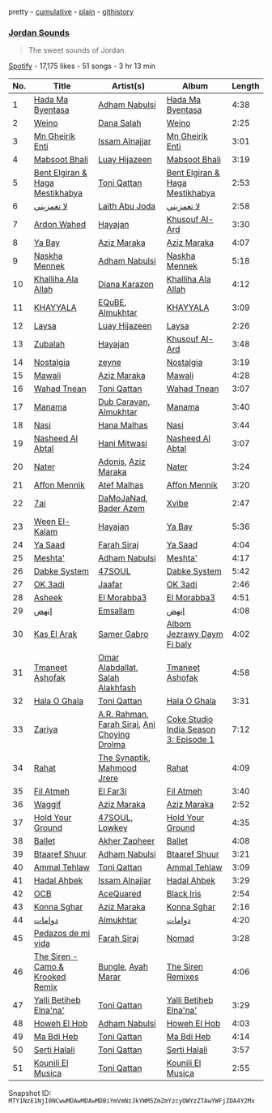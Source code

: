 pretty - [cumulative](/playlists/cumulative/37i9dQZF1DWUlTJaFU1ddx.md) - [plain](/playlists/plain/37i9dQZF1DWUlTJaFU1ddx) - [githistory](https://github.githistory.xyz/mackorone/spotify-playlist-archive/blob/main/playlists/plain/37i9dQZF1DWUlTJaFU1ddx)

### [Jordan Sounds](https://open.spotify.com/playlist/37i9dQZF1DWUlTJaFU1ddx)

> The sweet sounds of Jordan.

[Spotify](https://open.spotify.com/user/spotify) - 17,175 likes - 51 songs - 3 hr 13 min

| No. | Title | Artist(s) | Album | Length |
|---|---|---|---|---|
| 1 | [Hada Ma Byentasa](https://open.spotify.com/track/2YSeUVN3O3t8PeK1sGtRFQ) | [Adham Nabulsi](https://open.spotify.com/artist/2eQ5uR5wKDEQ5zKPQyLHC1) | [Hada Ma Byentasa](https://open.spotify.com/album/2BR05zm7GhqfI9G0k6jmvp) | 4:38 |
| 2 | [Weino](https://open.spotify.com/track/1feYc8vSa3y6EodevhkzYB) | [Dana Salah](https://open.spotify.com/artist/7nQVHZnQGjMyc1HSOQW7GZ) | [Weino](https://open.spotify.com/album/4Aq2uHcgC4Sk13QlrzKicj) | 2:25 |
| 3 | [Mn Gheirik Enti](https://open.spotify.com/track/19M24LvVumMVlcQIHusXyl) | [Issam Alnajjar](https://open.spotify.com/artist/6dO0RkhFhjMwLtLQqNgL8r) | [Mn Gheirik Enti](https://open.spotify.com/album/41kBbSWRbStqfsrXeM5Cpo) | 3:01 |
| 4 | [Mabsoot Bhali](https://open.spotify.com/track/39efRQpfCpC418qhWOwE41) | [Luay Hijazeen](https://open.spotify.com/artist/2a1uAKszGY1wTHnbT0Y9Y8) | [Mabsoot Bhali](https://open.spotify.com/album/1HKy7sOwF0qCUIKLlSluNl) | 3:19 |
| 5 | [Bent Elgiran & Haga Mestikhabya](https://open.spotify.com/track/3JfKQ0AUmVf5m97MRt44c7) | [Toni Qattan](https://open.spotify.com/artist/1IJJoAyxznu3orwXhlt3XO) | [Bent Elgiran & Haga Mestikhabya](https://open.spotify.com/album/4a81TWOYhBuj23Udk3mNz8) | 2:53 |
| 6 | [لا تغمزيني](https://open.spotify.com/track/3XknoC28vtiUyutxsG9ul6) | [Laith Abu Joda](https://open.spotify.com/artist/409IHz2Yvi1kdUmrjein3m) | [لا تغمزيني](https://open.spotify.com/album/3KVMPfIaR2QTJIguyhdnxh) | 2:58 |
| 7 | [Ardon Wahed](https://open.spotify.com/track/4kPTdotigbZh8C5d42p5sT) | [Hayajan](https://open.spotify.com/artist/0ezquZkJscWDhtBZwptcKT) | [Khusouf Al\-Ard](https://open.spotify.com/album/6gnf8UdhDLssZAvG3PF5Dw) | 3:30 |
| 8 | [Ya Bay](https://open.spotify.com/track/25dpNlHr9GTVBvIcUr9cWu) | [Aziz Maraka](https://open.spotify.com/artist/2qi698G7BphxwdPUbQgZMU) | [Aziz Maraka](https://open.spotify.com/album/5FCww0KdMiP4lKUzm4wEXY) | 4:07 |
| 9 | [Naskha Mennek](https://open.spotify.com/track/1QvPkpRLq07ps7S9izzQtK) | [Adham Nabulsi](https://open.spotify.com/artist/2eQ5uR5wKDEQ5zKPQyLHC1) | [Naskha Mennek](https://open.spotify.com/album/6vfo2SVprRnGs1hzo8cWiX) | 5:18 |
| 10 | [Khalliha Ala Allah](https://open.spotify.com/track/4UiGACEtRM9N0PxuXzrVfQ) | [Diana Karazon](https://open.spotify.com/artist/3faPN9ZqiY5AFpYAe8WqGE) | [Khalliha Ala Allah](https://open.spotify.com/album/3yqmmWNUtIMWBlFImfPhb0) | 4:12 |
| 11 | [KHAYYALA](https://open.spotify.com/track/33ZTgAaPHck9KIIOEnkSxC) | [EQuBE](https://open.spotify.com/artist/1vKZWmYdp9BQAbtrX9ORuu), [Almukhtar](https://open.spotify.com/artist/7ekEnaplxNFP0jh9hiyeM8) | [KHAYYALA](https://open.spotify.com/album/4J1k05sRPi0Qlez40Z8nXg) | 3:09 |
| 12 | [Laysa](https://open.spotify.com/track/0FJ7WZEaCsZPFxzt1LZ7Xy) | [Luay Hijazeen](https://open.spotify.com/artist/2a1uAKszGY1wTHnbT0Y9Y8) | [Laysa](https://open.spotify.com/album/77k4juG5fkQ0oT9zrmNA1m) | 2:26 |
| 13 | [Zubalah](https://open.spotify.com/track/2KCBxLXOmiv2skjcuUpePN) | [Hayajan](https://open.spotify.com/artist/0ezquZkJscWDhtBZwptcKT) | [Khusouf Al\-Ard](https://open.spotify.com/album/6gnf8UdhDLssZAvG3PF5Dw) | 3:48 |
| 14 | [Nostalgia](https://open.spotify.com/track/4ktzD6OYjb2u2kqfecXK79) | [zeyne](https://open.spotify.com/artist/4yuZxu7joQOFtplpMAsxlf) | [Nostalgia](https://open.spotify.com/album/3JNS9fh8RFw3N86GCCbZp6) | 3:19 |
| 15 | [Mawali](https://open.spotify.com/track/6EGN0RcirTvE4HCrKNXGe0) | [Aziz Maraka](https://open.spotify.com/artist/2qi698G7BphxwdPUbQgZMU) | [Mawali](https://open.spotify.com/album/5ntiX3s1kigHbz9WqQsxyN) | 4:28 |
| 16 | [Wahad Tnean](https://open.spotify.com/track/0y9njiG24r8Pc7iPNuY5zl) | [Toni Qattan](https://open.spotify.com/artist/1IJJoAyxznu3orwXhlt3XO) | [Wahad Tnean](https://open.spotify.com/album/7N0irhTBjGV5StiVTw8qTt) | 3:07 |
| 17 | [Manama](https://open.spotify.com/track/3zOixogOi4v75PI7bkws2O) | [Dub Caravan](https://open.spotify.com/artist/7BhIlI9vRbaE1i1bYm81ZF), [Almukhtar](https://open.spotify.com/artist/7ekEnaplxNFP0jh9hiyeM8) | [Manama](https://open.spotify.com/album/3pnLlR5wQ08LWbyb93clqe) | 3:40 |
| 18 | [Nasi](https://open.spotify.com/track/4nNtxadiv73l4zDaSok9Q0) | [Hana Malhas](https://open.spotify.com/artist/0EQjOxeqpT2ebzA1NvT9Cu) | [Nasi](https://open.spotify.com/album/5DOX782glZw5iU8P5Wp6iy) | 3:44 |
| 19 | [Nasheed Al Abtal](https://open.spotify.com/track/0NWhRdPRI06ABKoOeRSgrb) | [Hani Mitwasi](https://open.spotify.com/artist/5m8fc8h0xd4QfpJzcPI9NK) | [Nasheed Al Abtal](https://open.spotify.com/album/1h6ZfXJnDh0Vvlrv7mj7yh) | 3:07 |
| 20 | [Nater](https://open.spotify.com/track/6rIWg3D84HSj7aUaVDIfKC) | [Adonis](https://open.spotify.com/artist/6LfzZtIFWlA5YdsVrAu8Xv), [Aziz Maraka](https://open.spotify.com/artist/2qi698G7BphxwdPUbQgZMU) | [Nater](https://open.spotify.com/album/09UgMkfwxSfc2Ua3t1MhOf) | 3:24 |
| 21 | [Affon Mennik](https://open.spotify.com/track/62tYV2LYspoAS5vvZKB1EL) | [Atef Malhas](https://open.spotify.com/artist/6gm05jmgIx3YvLtzl1GDas) | [Affon Mennik](https://open.spotify.com/album/3txVOVb4WHe4AzuvjMYrKn) | 3:20 |
| 22 | [7ai](https://open.spotify.com/track/7lx7KcCLJtHTCFglYQC12y) | [DaMoJaNad](https://open.spotify.com/artist/1LTJFwU5wuzqgYWzvkqBix), [Bader Azem](https://open.spotify.com/artist/75hMrwzTIrdi0SvamLjY9D) | [Xvibe](https://open.spotify.com/album/6W7b9RFrdBE29953myz6b7) | 2:47 |
| 23 | [Ween El\-Kalam](https://open.spotify.com/track/6ggyvXMDwARoo76Clvlngg) | [Hayajan](https://open.spotify.com/artist/0ezquZkJscWDhtBZwptcKT) | [Ya Bay](https://open.spotify.com/album/1TJ9kHoxjWcyatFa8KMGaS) | 5:36 |
| 24 | [Ya Saad](https://open.spotify.com/track/4l7h95DV4TJimjWoZBRd9B) | [Farah Siraj](https://open.spotify.com/artist/0blZk3JXQG2roCiO6KCJWY) | [Ya Saad](https://open.spotify.com/album/3lMNn9CmmoS7oWUGUbgZ5Q) | 4:04 |
| 25 | [Meshta'](https://open.spotify.com/track/6gRuJhqD6d4SCrLtptBWMu) | [Adham Nabulsi](https://open.spotify.com/artist/2eQ5uR5wKDEQ5zKPQyLHC1) | [Meshta'](https://open.spotify.com/album/1yMFbwnRXaQvc16EFx0Q3O) | 4:17 |
| 26 | [Dabke System](https://open.spotify.com/track/6pA25Qz9Pbvb90I6j0MRYy) | [47SOUL](https://open.spotify.com/artist/5nxFmhSekt9Acn4tWZxGge) | [Dabke System](https://open.spotify.com/album/0WKmc7uvbK5VlKFTZ1bJ7G) | 5:42 |
| 27 | [OK 3adi](https://open.spotify.com/track/7uvT6cxtmmpLYED0uOaypM) | [Jaafar](https://open.spotify.com/artist/4Svx0xgoS8UA2ldqxmxG4L) | [OK 3adi](https://open.spotify.com/album/4KVKvjqBmoPlYMUsiW7O8v) | 2:46 |
| 28 | [Asheek](https://open.spotify.com/track/6G4H20LIYJELDI6fAbWKMo) | [El Morabba3](https://open.spotify.com/artist/4yTcSEYSpMUQ5t5XFd0uPU) | [El Morabba3](https://open.spotify.com/album/4noxSq67DwvvPBwYaQiYBH) | 4:51 |
| 29 | [إنهض](https://open.spotify.com/track/6gaEXyjkXtIfFcmNZSPQhL) | [Emsallam](https://open.spotify.com/artist/704S90MD8gMqUNd9LsXvd1) | [إنهض](https://open.spotify.com/album/2UYF5glGACebnFJcxzMHEO) | 4:08 |
| 30 | [Kas El Arak](https://open.spotify.com/track/6HJruYrCGRQ6NVLZtFnXAq) | [Samer Gabro](https://open.spotify.com/artist/2urBIDqLbO2zXPgUAGLrkH) | [Albom Jezrawy Daym Fi baly](https://open.spotify.com/album/749B7VOpLUxHSzHHOCfET0) | 4:02 |
| 31 | [Tmaneet Ashofak](https://open.spotify.com/track/5dueytCp1DWHJizVwQ34va) | [Omar Alabdallat](https://open.spotify.com/artist/3zbimX3Z591csbDHH2Iuxc), [Salah Alakhfash](https://open.spotify.com/artist/7zBvvEkToHUjaOmdVHHJfQ) | [Tmaneet Ashofak](https://open.spotify.com/album/0FIEcX7gSEX1h8PqsQbWhu) | 4:58 |
| 32 | [Hala O Ghala](https://open.spotify.com/track/1DJ2pwtprG3edEU2pbVVDi) | [Toni Qattan](https://open.spotify.com/artist/1IJJoAyxznu3orwXhlt3XO) | [Hala O Ghala](https://open.spotify.com/album/74vATKQHUWKVc4T7uYLK3n) | 3:31 |
| 33 | [Zariya](https://open.spotify.com/track/7kWMZ2LZIedqzCgPkGNX81) | [A.R\. Rahman](https://open.spotify.com/artist/1mYsTxnqsietFxj1OgoGbG), [Farah Siraj](https://open.spotify.com/artist/0blZk3JXQG2roCiO6KCJWY), [Ani Choying Drolma](https://open.spotify.com/artist/4WDdyyr7KmLpJ6Gf65VQwI) | [Coke Studio India Season 3: Episode 1](https://open.spotify.com/album/2CStgaiOhe1w4OXAoqP1gl) | 7:12 |
| 34 | [Rahat](https://open.spotify.com/track/2rQ1W5U8hMYJq044ETw859) | [The Synaptik](https://open.spotify.com/artist/3fyyPt5BZ20BkmqVcQV6wS), [Mahmood Jrere](https://open.spotify.com/artist/5UK6Z30d7qOLkkAK0HfAkC) | [Rahat](https://open.spotify.com/album/2qGc7EAeb9viFG5aGNEmRv) | 4:09 |
| 35 | [Fil Atmeh](https://open.spotify.com/track/4E0PF1tlJgOK23UF03wWyK) | [El Far3i](https://open.spotify.com/artist/5DOOqoefvhVdksKzrvA30t) | [Fil Atmeh](https://open.spotify.com/album/3roVdMcbd4OF7q853JM8Gc) | 3:40 |
| 36 | [Waggif](https://open.spotify.com/track/1HnTINBSTfPo7F47hUs98J) | [Aziz Maraka](https://open.spotify.com/artist/2qi698G7BphxwdPUbQgZMU) | [Aziz Maraka](https://open.spotify.com/album/5FCww0KdMiP4lKUzm4wEXY) | 2:52 |
| 37 | [Hold Your Ground](https://open.spotify.com/track/0KmiXlCv8005j9o340PW4e) | [47SOUL](https://open.spotify.com/artist/5nxFmhSekt9Acn4tWZxGge), [Lowkey](https://open.spotify.com/artist/2ps77LMRMUCMl5N6uRWOTH) | [Hold Your Ground](https://open.spotify.com/album/6fxuBrz4h4iOuW5hVoiJmc) | 4:35 |
| 38 | [Ballet](https://open.spotify.com/track/4c1JwtH7HEfIqlf0keNFGR) | [Akher Zapheer](https://open.spotify.com/artist/0x8vbV32RlTpfxsERAwena) | [Ballet](https://open.spotify.com/album/30qPLsJugZwQXGH7iHdvkY) | 4:08 |
| 39 | [Btaaref Shuur](https://open.spotify.com/track/48wOhHtZNVEDL05Vxrp7eZ) | [Adham Nabulsi](https://open.spotify.com/artist/2eQ5uR5wKDEQ5zKPQyLHC1) | [Btaaref Shuur](https://open.spotify.com/album/1Ztk0OR6YwkmsTTnVubzLc) | 3:21 |
| 40 | [Ammal Tehlaw](https://open.spotify.com/track/1hUZU0lCce1QzcaqWjwWiE) | [Toni Qattan](https://open.spotify.com/artist/1IJJoAyxznu3orwXhlt3XO) | [Ammal Tehlaw](https://open.spotify.com/album/1GOZ3S72ib2ZU1MjpeRy42) | 3:09 |
| 41 | [Hadal Ahbek](https://open.spotify.com/track/0ymn3NBfT1W2QW0d7U5kHS) | [Issam Alnajjar](https://open.spotify.com/artist/6dO0RkhFhjMwLtLQqNgL8r) | [Hadal Ahbek](https://open.spotify.com/album/5NUgTQnW5TqzsqzDVEVITx) | 3:29 |
| 42 | [OCB](https://open.spotify.com/track/65rWsK4Js9lGAhOQTpPTxM) | [AceQuared](https://open.spotify.com/artist/0KgK0OMTh21OHyab9UDg3r) | [Black Iris](https://open.spotify.com/album/5nBnqvnnQnAsCNxX8q1Xw1) | 2:54 |
| 43 | [Konna Sghar](https://open.spotify.com/track/55ExdRqYPtqMOweJaWqwbX) | [Aziz Maraka](https://open.spotify.com/artist/2qi698G7BphxwdPUbQgZMU) | [Konna Sghar](https://open.spotify.com/album/6wlJNQtXLY3ypYXVsayxnV) | 2:16 |
| 44 | [دوامات](https://open.spotify.com/track/7ys7eUYsciH8LefcobJ4hQ) | [Almukhtar](https://open.spotify.com/artist/7ekEnaplxNFP0jh9hiyeM8) | [دوامات](https://open.spotify.com/album/2PbNvLR2MHgirCervbyo8n) | 4:20 |
| 45 | [Pedazos de mi vida](https://open.spotify.com/track/5LXmGPStiy83Tnsq96G9V6) | [Farah Siraj](https://open.spotify.com/artist/0blZk3JXQG2roCiO6KCJWY) | [Nomad](https://open.spotify.com/album/0y5vb7o8uCKsA858HIG2dM) | 3:28 |
| 46 | [The Siren \- Camo & Krooked Remix](https://open.spotify.com/track/588FloU8DCeIsz9NxONjGb) | [Bungle](https://open.spotify.com/artist/0dpCZN6OOu60LZXZpNGsKj), [Ayah Marar](https://open.spotify.com/artist/4xQ2BGOBUXgjxO2PAhrIyS) | [The Siren Remixes](https://open.spotify.com/album/5OQFefkEtKmQnpmXHmHacc) | 4:06 |
| 47 | [Yalli Betiheb Elna'na'](https://open.spotify.com/track/09BqNGf6vca4f2q4P0YkLF) | [Toni Qattan](https://open.spotify.com/artist/1IJJoAyxznu3orwXhlt3XO) | [Yalli Betiheb Elna'na'](https://open.spotify.com/album/4CdEHczQJUHdGhacWYQ6vH) | 3:29 |
| 48 | [Howeh El Hob](https://open.spotify.com/track/7o0v7fQ8SJKQjjA1kzSabX) | [Adham Nabulsi](https://open.spotify.com/artist/2eQ5uR5wKDEQ5zKPQyLHC1) | [Howeh El Hob](https://open.spotify.com/album/7CboCx8gUJ67FJ3iB4U9h7) | 4:03 |
| 49 | [Ma Bdi Heb](https://open.spotify.com/track/54eiRWO1fHjuxWDptNftM8) | [Toni Qattan](https://open.spotify.com/artist/1IJJoAyxznu3orwXhlt3XO) | [Ma Bdi Heb](https://open.spotify.com/album/2mCEBE4YATciVhoaIWLc6Z) | 4:14 |
| 50 | [Serti Halali](https://open.spotify.com/track/5aV0Vl1Fv9s9PmWklzzlvz) | [Toni Qattan](https://open.spotify.com/artist/1IJJoAyxznu3orwXhlt3XO) | [Serti Halali](https://open.spotify.com/album/0IiY9pwCRMsRdldrMpW03A) | 3:57 |
| 51 | [Kounili El Musica](https://open.spotify.com/track/4UcpiWGup7TKr1NkqaBrQ7) | [Toni Qattan](https://open.spotify.com/artist/1IJJoAyxznu3orwXhlt3XO) | [Kounili El Musica](https://open.spotify.com/album/77e5W1q40rJcSAJjt7GA1p) | 2:55 |

Snapshot ID: `MTY1NzE1NjI0NCwwMDAwMDAwMDBiYmVmNzJkYWM5ZmZmYzcyOWYzZTAwYWFjZDA4Y2Mx`
